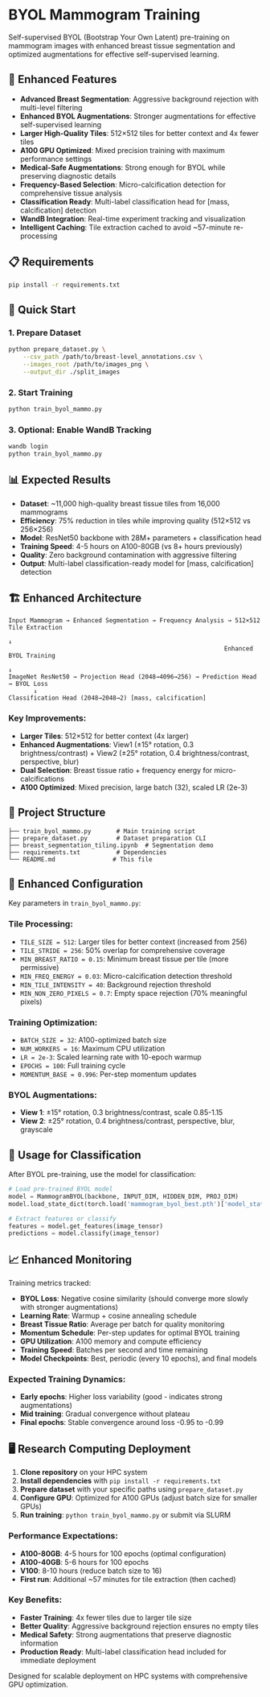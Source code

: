 # BYOL Mammogram Training

Self-supervised BYOL (Bootstrap Your Own Latent) pre-training on mammogram images with enhanced breast tissue segmentation and optimized augmentations for effective self-supervised learning.

## 🔬 Enhanced Features

- **Advanced Breast Segmentation**: Aggressive background rejection with multi-level filtering
- **Enhanced BYOL Augmentations**: Stronger augmentations for effective self-supervised learning
- **Larger High-Quality Tiles**: 512×512 tiles for better context and 4x fewer tiles
- **A100 GPU Optimized**: Mixed precision training with maximum performance settings
- **Medical-Safe Augmentations**: Strong enough for BYOL while preserving diagnostic details
- **Frequency-Based Selection**: Micro-calcification detection for comprehensive tissue analysis
- **Classification Ready**: Multi-label classification head for [mass, calcification] detection
- **WandB Integration**: Real-time experiment tracking and visualization
- **Intelligent Caching**: Tile extraction cached to avoid ~57-minute re-processing

## 📋 Requirements

```bash
pip install -r requirements.txt
```

## 🚀 Quick Start

### 1. Prepare Dataset

```bash
python prepare_dataset.py \
    --csv_path /path/to/breast-level_annotations.csv \
    --images_root /path/to/images_png \
    --output_dir ./split_images
```

### 2. Start Training

```bash
python train_byol_mammo.py
```

### 3. Optional: Enable WandB Tracking

```bash
wandb login
python train_byol_mammo.py
```

## 📊 Expected Results

- **Dataset**: ~11,000 high-quality breast tissue tiles from 16,000 mammograms
- **Efficiency**: 75% reduction in tiles while improving quality (512×512 vs 256×256)
- **Model**: ResNet50 backbone with 28M+ parameters + classification head
- **Training Speed**: 4-5 hours on A100-80GB (vs 8+ hours previously)
- **Quality**: Zero background contamination with aggressive filtering
- **Output**: Multi-label classification-ready model for [mass, calcification] detection

## 🏗️ Enhanced Architecture

```
Input Mammogram → Enhanced Segmentation → Frequency Analysis → 512×512 Tile Extraction
                                                                      ↓
                                                            Enhanced BYOL Training
                                                                      ↓
ImageNet ResNet50 → Projection Head (2048→4096→256) → Prediction Head → BYOL Loss
       ↓                                                              
Classification Head (2048→2048→2) [mass, calcification]
```

### Key Improvements:
- **Larger Tiles**: 512×512 for better context (4x larger)
- **Enhanced Augmentations**: View1 (±15° rotation, 0.3 brightness/contrast) + View2 (±25° rotation, 0.4 brightness/contrast, perspective, blur)
- **Dual Selection**: Breast tissue ratio + frequency energy for micro-calcifications
- **A100 Optimized**: Mixed precision, large batch (32), scaled LR (2e-3)

## 📁 Project Structure

```
├── train_byol_mammo.py       # Main training script
├── prepare_dataset.py        # Dataset preparation CLI
├── breast_segmentation_tiling.ipynb  # Segmentation demo
├── requirements.txt          # Dependencies
└── README.md                # This file
```

## 🔧 Enhanced Configuration

Key parameters in `train_byol_mammo.py`:

### Tile Processing:
- `TILE_SIZE = 512`: Larger tiles for better context (increased from 256)
- `TILE_STRIDE = 256`: 50% overlap for comprehensive coverage
- `MIN_BREAST_RATIO = 0.15`: Minimum breast tissue per tile (more permissive)
- `MIN_FREQ_ENERGY = 0.03`: Micro-calcification detection threshold
- `MIN_TILE_INTENSITY = 40`: Background rejection threshold
- `MIN_NON_ZERO_PIXELS = 0.7`: Empty space rejection (70% meaningful pixels)

### Training Optimization:
- `BATCH_SIZE = 32`: A100-optimized batch size
- `NUM_WORKERS = 16`: Maximum CPU utilization  
- `LR = 2e-3`: Scaled learning rate with 10-epoch warmup
- `EPOCHS = 100`: Full training cycle
- `MOMENTUM_BASE = 0.996`: Per-step momentum updates

### BYOL Augmentations:
- **View 1**: ±15° rotation, 0.3 brightness/contrast, scale 0.85-1.15
- **View 2**: ±25° rotation, 0.4 brightness/contrast, perspective, blur, grayscale

## 🎯 Usage for Classification

After BYOL pre-training, use the model for classification:

```python
# Load pre-trained BYOL model
model = MammogramBYOL(backbone, INPUT_DIM, HIDDEN_DIM, PROJ_DIM)
model.load_state_dict(torch.load('mammogram_byol_best.pth')['model_state_dict'])

# Extract features or classify
features = model.get_features(image_tensor)
predictions = model.classify(image_tensor)
```

## 📈 Enhanced Monitoring

Training metrics tracked:
- **BYOL Loss**: Negative cosine similarity (should converge more slowly with stronger augmentations)
- **Learning Rate**: Warmup + cosine annealing schedule
- **Breast Tissue Ratio**: Average per batch for quality monitoring
- **Momentum Schedule**: Per-step updates for optimal BYOL training
- **GPU Utilization**: A100 memory and compute efficiency
- **Training Speed**: Batches per second and time remaining
- **Model Checkpoints**: Best, periodic (every 10 epochs), and final models

### Expected Training Dynamics:
- **Early epochs**: Higher loss variability (good - indicates strong augmentations)
- **Mid training**: Gradual convergence without plateau
- **Final epochs**: Stable convergence around loss -0.95 to -0.99

## 🖥️ Research Computing Deployment

1. **Clone repository** on your HPC system
2. **Install dependencies** with `pip install -r requirements.txt`
3. **Prepare dataset** with your specific paths using `prepare_dataset.py`
4. **Configure GPU**: Optimized for A100 GPUs (adjust batch size for smaller GPUs)
5. **Run training**: `python train_byol_mammo.py` or submit via SLURM

### Performance Expectations:
- **A100-80GB**: 4-5 hours for 100 epochs (optimal configuration)
- **A100-40GB**: 5-6 hours for 100 epochs  
- **V100**: 8-10 hours (reduce batch size to 16)
- **First run**: Additional ~57 minutes for tile extraction (then cached)

### Key Benefits:
- **Faster Training**: 4x fewer tiles due to larger tile size
- **Better Quality**: Aggressive background rejection ensures no empty tiles
- **Medical Safety**: Strong augmentations that preserve diagnostic information
- **Production Ready**: Multi-label classification head included for immediate deployment

Designed for scalable deployment on HPC systems with comprehensive GPU optimization.